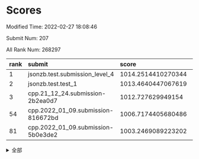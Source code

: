 # Scores

Modified Time: 2022-02-27 18:08:46

Submit Num: 207

All Rank Num: 268297

| rank |               submit               |       score        |       sigma        | pk_num |
| :--- | :--------------------------------- | :----------------- | :----------------- | :----- |
| 1    | jsonzb.test.submission_level_4     | 1014.2514410270344 | 0.8341111614426971 | 5184   |
| 2    | jsonzb.test.test_1                 | 1013.4640447067619 | 0.8059612996637432 | 5187   |
| 3    | cpp.21_12_24.submission-2b2ea0d7   | 1012.727629949154  | 0.8110981721635518 | 5186   |
| 54   | cpp.2022_01_09.submission-816672bd | 1006.7174405680486 | 0.722728922636076  | 5182   |
| 81   | cpp.2022_01_09.submission-5b0e3de2 | 1003.2469089223202 | 0.7206539403257832 | 5184   |


<details>
<summary>全部</summary>

| rank |                 submit                 |       score        |       sigma        | pk_num |
| :--- | :------------------------------------- | :----------------- | :----------------- | :----- |
| 1    | jsonzb.test.submission_level_4         | 1014.2514410270344 | 0.8341111614426971 | 5184   |
| 2    | jsonzb.test.test_1                     | 1013.4640447067619 | 0.8059612996637432 | 5187   |
| 3    | cpp.21_12_24.submission-2b2ea0d7       | 1012.727629949154  | 0.8110981721635518 | 5186   |
| 4    | gobigger.level_3.submission_level_3_38 | 1012.5516863600402 | 0.7680873045596397 | 5182   |
| 5    | gobigger.level_3.submission_level_3_5  | 1011.3954681164251 | 0.7872819837785948 | 5182   |
| 6    | gobigger.level_3.submission_level_3_19 | 1011.3579526653288 | 0.7681488916991237 | 5187   |
| 7    | gobigger.level_3.submission_level_3_34 | 1011.2115450495073 | 0.7435816136295667 | 5184   |
| 8    | gobigger.level_3.submission_level_3_46 | 1011.0787681306919 | 0.7610326234492809 | 5180   |
| 9    | gobigger.level_3.submission_level_3_42 | 1010.9353632767311 | 0.740696831927307  | 5185   |
| 10   | gobigger.level_3.submission_level_3_44 | 1010.8152193895974 | 0.7808764361192405 | 5191   |
| 11   | gobigger.level_3.submission_level_3_31 | 1010.637712694825  | 0.7470307487799491 | 5188   |
| 12   | gobigger.level_3.submission_level_3_22 | 1010.6180884498048 | 0.7634574377801873 | 5184   |
| 13   | gobigger.level_3.submission_level_3_25 | 1010.4553834807099 | 0.7704392279965421 | 5185   |
| 14   | gobigger.level_3.submission_level_3_12 | 1010.4379635480142 | 0.7525783656329605 | 5185   |
| 15   | gobigger.level_3.submission_level_3_32 | 1010.4059636189598 | 0.7692870674471755 | 5183   |
| 16   | gobigger.level_3.submission_level_3_35 | 1010.2393088075064 | 0.767319219733531  | 5184   |
| 17   | gobigger.level_3.submission_level_3_41 | 1010.2283266082484 | 0.7626456085842565 | 5180   |
| 18   | gobigger.level_3.submission_level_3_10 | 1010.2124618202548 | 0.748741387838538  | 5184   |
| 19   | gobigger.level_3.submission_level_3_9  | 1010.1908163375216 | 0.7518327133201791 | 5189   |
| 20   | gobigger.level_3.submission_level_3_40 | 1010.1769238133394 | 0.7686204303244443 | 5187   |
| 21   | gobigger.level_3.submission_level_3_37 | 1010.1026135899391 | 0.7445453349063154 | 5185   |
| 22   | gobigger.level_3.submission_level_3_15 | 1010.0945126496965 | 0.7604660952611502 | 5191   |
| 23   | gobigger.level_3.submission_level_3_36 | 1010.0854732691237 | 0.7541821080233649 | 5182   |
| 24   | gobigger.level_3.submission_level_3_47 | 1010.0649483391051 | 0.7681026540927596 | 5187   |
| 25   | gobigger.level_3.submission_level_3_3  | 1010.0629790048018 | 0.7624168079991943 | 5184   |
| 26   | gobigger.level_3.submission_level_3_24 | 1010.0287384420702 | 0.7474498663319373 | 5186   |
| 27   | gobigger.level_3.submission_level_3_45 | 1010.0038676002958 | 0.7537731156095224 | 5185   |
| 28   | gobigger.level_3.submission_level_3_16 | 1009.9515118605135 | 0.7596745549856343 | 5182   |
| 29   | gobigger.level_3.submission_level_3_23 | 1009.9248188856743 | 0.7578673407232028 | 5182   |
| 30   | gobigger.level_3.submission_level_3_18 | 1009.9018497238771 | 0.7650719737792429 | 5183   |
| 31   | gobigger.level_3.submission_level_3_28 | 1009.8452054117816 | 0.7668860424050913 | 5177   |
| 32   | gobigger.level_3.submission_level_3_1  | 1009.8393782886571 | 0.7521959578769669 | 5185   |
| 33   | gobigger.level_3.submission_level_3_4  | 1009.7904033892083 | 0.7591496214012515 | 5182   |
| 34   | gobigger.level_3.submission_level_3_7  | 1009.7717611742302 | 0.7340464494062642 | 5181   |
| 35   | gobigger.level_3.submission_level_3_26 | 1009.7490647332489 | 0.7551473536947232 | 5187   |
| 36   | gobigger.level_3.submission_level_3_8  | 1009.7272841722128 | 0.7608336347731709 | 5184   |
| 37   | gobigger.level_3.submission_level_3_33 | 1009.6932847087911 | 0.7671618842260207 | 5183   |
| 38   | gobigger.level_3.submission_level_3_48 | 1009.6366309963063 | 0.7461045794657325 | 5186   |
| 39   | gobigger.level_3.submission_level_3_27 | 1009.6209266093936 | 0.7624399837546199 | 5185   |
| 40   | gobigger.level_3.submission_level_3_39 | 1009.5822976172607 | 0.7509448131834322 | 5184   |
| 41   | gobigger.level_3.submission_level_3_11 | 1009.4567869803448 | 0.7365920821997834 | 5190   |
| 42   | gobigger.level_3.submission_level_3_14 | 1009.4075028747383 | 0.7390376885933968 | 5190   |
| 43   | gobigger.level_3.submission_level_3_20 | 1009.4028463080601 | 0.7434680585532397 | 5183   |
| 44   | gobigger.level_3.submission_level_3_30 | 1009.3366771230658 | 0.7479353102610473 | 5182   |
| 45   | gobigger.level_3.submission_level_3_21 | 1009.3296765230704 | 0.7663510011128342 | 5187   |
| 46   | gobigger.level_3.submission_level_3_17 | 1009.2752800185112 | 0.725008058211949  | 5186   |
| 47   | gobigger.level_3.submission_level_3_13 | 1009.1756744124382 | 0.7458914426377816 | 5181   |
| 48   | gobigger.level_3.submission_level_3_6  | 1009.0626543299559 | 0.7680211042026186 | 5188   |
| 49   | gobigger.level_3.submission_level_3_43 | 1008.8761832391045 | 0.7188264742285927 | 5183   |
| 50   | gobigger.level_3.submission_level_3_2  | 1008.8668978380958 | 0.7368636527406929 | 5186   |
| 51   | gobigger.level_3.submission_level_3_29 | 1008.6322729569014 | 0.7666761024633258 | 5182   |
| 52   | gobigger.level_3.submission_level_3_49 | 1008.6039180418153 | 0.7348527835223077 | 5188   |
| 53   | gobigger.level_3.submission_level_3_0  | 1008.3072770279002 | 0.7465610819072015 | 5179   |
| 54   | cpp.2022_01_09.submission-816672bd     | 1006.7174405680486 | 0.722728922636076  | 5182   |
| 55   | gobigger.level_1.submission_level_1_11 | 1004.5325645784853 | 0.719250081655212  | 5185   |
| 56   | gobigger.level_1.submission_level_1_1  | 1004.5023078469894 | 0.7193923008694869 | 5182   |
| 57   | gobigger.level_1.submission_level_1_32 | 1004.4565496402038 | 0.723388827014783  | 5182   |
| 58   | gobigger.level_1.submission_level_1_42 | 1004.438998972929  | 0.7264748939462334 | 5180   |
| 59   | gobigger.level_1.submission_level_1_38 | 1004.3603230883073 | 0.7123571728178696 | 5181   |
| 60   | gobigger.level_1.submission_level_1_49 | 1004.2556824849544 | 0.7259597659888202 | 5189   |
| 61   | gobigger.level_1.submission_level_1_41 | 1004.1598304361016 | 0.709952173780356  | 5186   |
| 62   | gobigger.level_1.submission_level_1_46 | 1004.1237507794267 | 0.722752889630006  | 5183   |
| 63   | gobigger.level_1.submission_level_1_19 | 1004.0698282996049 | 0.7151861627646292 | 5184   |
| 64   | gobigger.level_1.submission_level_1_37 | 1004.0676096475582 | 0.7133985575756929 | 5185   |
| 65   | gobigger.level_1.submission_level_1_39 | 1004.0503324519037 | 0.7241399741115979 | 5185   |
| 66   | gobigger.level_1.submission_level_1_17 | 1003.9851125358791 | 0.7207824932776382 | 5189   |
| 67   | gobigger.level_1.submission_level_1_47 | 1003.9637750258976 | 0.7177780143171149 | 5183   |
| 68   | gobigger.level_1.submission_level_1_7  | 1003.9242225235921 | 0.7122277825105174 | 5186   |
| 69   | gobigger.level_1.submission_level_1_13 | 1003.8623207256207 | 0.717178195976432  | 5185   |
| 70   | gobigger.level_1.submission_level_1_15 | 1003.8583662620504 | 0.7236343994094185 | 5190   |
| 71   | gobigger.level_1.submission_level_1_34 | 1003.776376244157  | 0.7305387176645008 | 5188   |
| 72   | gobigger.level_1.submission_level_1_24 | 1003.7677240420151 | 0.7189790292124011 | 5190   |
| 73   | gobigger.level_1.submission_level_1_29 | 1003.7324506963597 | 0.7219374208895228 | 5180   |
| 74   | gobigger.level_1.submission_level_1_48 | 1003.665401390601  | 0.717703161999503  | 5183   |
| 75   | gobigger.level_1.submission_level_1_40 | 1003.512286293196  | 0.7194237102797346 | 5185   |
| 76   | gobigger.level_1.submission_level_1_25 | 1003.4703695492391 | 0.7073784438690186 | 5188   |
| 77   | gobigger.level_1.submission_level_1_14 | 1003.463174981837  | 0.7171511888120561 | 5190   |
| 78   | gobigger.level_1.submission_level_1_9  | 1003.3856676543706 | 0.7221353626719239 | 5182   |
| 79   | gobigger.level_1.submission_level_1_20 | 1003.3650851186915 | 0.7076542669010413 | 5187   |
| 80   | gobigger.level_1.submission_level_1_27 | 1003.2857079427247 | 0.7275753758845974 | 5186   |
| 81   | cpp.2022_01_09.submission-5b0e3de2     | 1003.2469089223202 | 0.7206539403257832 | 5184   |
| 82   | gobigger.level_1.submission_level_1_31 | 1003.2295772646679 | 0.7096882965356062 | 5188   |
| 83   | gobigger.level_1.submission_level_1_28 | 1003.1076167046673 | 0.714261286924547  | 5179   |
| 84   | gobigger.level_1.submission_level_1_43 | 1003.08591966868   | 0.7198043904923421 | 5188   |
| 85   | gobigger.level_1.submission_level_1_2  | 1003.0742372681908 | 0.7374761322038796 | 5185   |
| 86   | gobigger.level_1.submission_level_1_10 | 1003.0092246042653 | 0.7266287502000881 | 5185   |
| 87   | gobigger.level_1.submission_level_1_36 | 1002.9831043474143 | 0.7140913184736057 | 5185   |
| 88   | gobigger.level_1.submission_level_1_26 | 1002.9474326747688 | 0.7023446399163973 | 5177   |
| 89   | gobigger.level_1.submission_level_1_21 | 1002.9039068084918 | 0.7088750722851062 | 5185   |
| 90   | gobigger.level_1.submission_level_1_30 | 1002.8643066147199 | 0.7193150857431762 | 5184   |
| 91   | gobigger.level_1.submission_level_1_8  | 1002.859639212209  | 0.7145004481170801 | 5187   |
| 92   | gobigger.level_1.submission_level_1_22 | 1002.855415800741  | 0.718327905405179  | 5182   |
| 93   | gobigger.level_1.submission_level_1_12 | 1002.8422073911172 | 0.7155006417368835 | 5181   |
| 94   | gobigger.level_1.submission_level_1_33 | 1002.8361892866861 | 0.7193363206413423 | 5187   |
| 95   | gobigger.level_1.submission_level_1_5  | 1002.7941373592898 | 0.7071613665998041 | 5187   |
| 96   | gobigger.level_1.submission_level_1_45 | 1002.7700599071484 | 0.7172405637289254 | 5188   |
| 97   | gobigger.level_1.submission_level_1_16 | 1002.7194194166266 | 0.7189903683848429 | 5187   |
| 98   | gobigger.level_1.submission_level_1_35 | 1002.716302963761  | 0.7256552519332766 | 5183   |
| 99   | gobigger.level_1.submission_level_1_4  | 1002.6754652119747 | 0.7094792831752486 | 5184   |
| 100  | gobigger.level_1.submission_level_1_0  | 1002.6557926550331 | 0.7212171588845593 | 5187   |
| 101  | gobigger.level_1.submission_level_1_3  | 1002.5341754040174 | 0.7091259751483391 | 5187   |
| 102  | gobigger.level_1.submission_level_1_18 | 1002.2858192772123 | 0.7220994750513321 | 5187   |
| 103  | gobigger.level_1.submission_level_1_44 | 1002.2641889817226 | 0.7175321623484809 | 5184   |
| 104  | gobigger.level_1.submission_level_1_6  | 1002.1672631387396 | 0.7174459906410904 | 5185   |
| 105  | gobigger.level_1.submission_level_1_23 | 1002.0680692509104 | 0.7155781907081026 | 5184   |
| 106  | gobigger.random.submission_random_38   | 997.0588823500134  | 0.699229798306857  | 5188   |
| 107  | gobigger.random.submission_random_28   | 996.9841388722218  | 0.7003174584901598 | 5187   |
| 108  | gobigger.random.submission_random_12   | 996.971704370419   | 0.710542878749138  | 5182   |
| 109  | gobigger.random.submission_random_4    | 996.8807873163979  | 0.7115134793526808 | 5184   |
| 110  | gobigger.random.submission_random_24   | 996.8144623558364  | 0.7135960224100208 | 5186   |
| 111  | gobigger.random.submission_random_19   | 996.7109741678987  | 0.7068915162476895 | 5185   |
| 112  | gobigger.random.submission_random_45   | 996.6164409726575  | 0.7008908855997845 | 5184   |
| 113  | gobigger.random.submission_random_23   | 996.4608967701887  | 0.7154262162664617 | 5180   |
| 114  | gobigger.random.submission_random_5    | 996.452279869817   | 0.7072960925254621 | 5184   |
| 115  | gobigger.random.submission_random_36   | 996.4301445010077  | 0.7094230075067031 | 5184   |
| 116  | gobigger.random.submission_random_1    | 996.4189072109882  | 0.7116077865558834 | 5181   |
| 117  | gobigger.random.submission_random_17   | 996.3875103800805  | 0.7148880556067738 | 5196   |
| 118  | gobigger.random.submission_random_20   | 996.2810379182305  | 0.7111503679661487 | 5185   |
| 119  | gobigger.random.submission_random_2    | 996.2770791993644  | 0.7108656839858635 | 5184   |
| 120  | gobigger.random.submission_random_10   | 996.2228805321312  | 0.7110715692259815 | 5183   |
| 121  | gobigger.random.submission_random_42   | 996.2001756839331  | 0.70527005977701   | 5186   |
| 122  | gobigger.random.submission_random_48   | 996.1931309699684  | 0.708291320612094  | 5184   |
| 123  | gobigger.random.submission_random_47   | 996.1650994429256  | 0.7093222102762675 | 5189   |
| 124  | gobigger.random.submission_random_18   | 996.1409913308444  | 0.7147541741725038 | 5191   |
| 125  | gobigger.random.submission_random_39   | 996.1391585333154  | 0.7105516136706436 | 5182   |
| 126  | gobigger.random.submission_random_32   | 996.1364731250806  | 0.7003043019916674 | 5183   |
| 127  | gobigger.random.submission_random_3    | 996.1349464101714  | 0.7180921001246305 | 5180   |
| 128  | gobigger.random.submission_random_43   | 996.1025983842653  | 0.707315460794683  | 5185   |
| 129  | gobigger.random.submission_random_30   | 996.072393029531   | 0.717583095429075  | 5180   |
| 130  | gobigger.random.submission_random_46   | 996.0608480460133  | 0.7100264701605543 | 5183   |
| 131  | gobigger.random.submission_random_22   | 996.0208581881982  | 0.7156293791242184 | 5179   |
| 132  | gobigger.random.submission_random_15   | 995.9714583534317  | 0.7276023076473286 | 5184   |
| 133  | gobigger.random.submission_random_35   | 995.867965864277   | 0.721369080735791  | 5182   |
| 134  | gobigger.random.submission_random_0    | 995.8349998134967  | 0.7023230820446382 | 5180   |
| 135  | gobigger.random.submission_random_29   | 995.806775856022   | 0.71319329087317   | 5183   |
| 136  | gobigger.random.submission_random_41   | 995.792798392642   | 0.7144685197309162 | 5179   |
| 137  | gobigger.random.submission_random_34   | 995.7622554910405  | 0.7141108467513828 | 5181   |
| 138  | gobigger.random.submission_random_13   | 995.7274299910845  | 0.7131856028284879 | 5184   |
| 139  | gobigger.random.submission_random_16   | 995.6423650156385  | 0.7055492096513188 | 5186   |
| 140  | gobigger.random.submission_random_8    | 995.6115062141124  | 0.7171276128488627 | 5181   |
| 141  | gobigger.random.submission_random_7    | 995.5641707751544  | 0.7048210248687263 | 5184   |
| 142  | gobigger.random.submission_random_27   | 995.519890506109   | 0.7170934295864299 | 5184   |
| 143  | gobigger.random.submission_random_44   | 995.517119767417   | 0.7194175546975584 | 5190   |
| 144  | gobigger.random.submission_random_14   | 995.4017206286376  | 0.7210416130854538 | 5186   |
| 145  | gobigger.random.submission_random_33   | 995.3997783527658  | 0.6910904286811315 | 5186   |
| 146  | gobigger.random.submission_random_49   | 995.3341306858158  | 0.7121357772290471 | 5186   |
| 147  | gobigger.random.submission_random_6    | 995.3322115676795  | 0.7240317838525941 | 5190   |
| 148  | gobigger.random.submission_random_9    | 995.3142267360184  | 0.7159202765855364 | 5185   |
| 149  | gobigger.random.submission_random_21   | 995.3071525281167  | 0.7096080916213263 | 5182   |
| 150  | gobigger.random.submission_random_37   | 995.2968160918477  | 0.7096683729969173 | 5185   |
| 151  | gobigger.random.submission_random_40   | 995.001366235837   | 0.7375156053868516 | 5189   |
| 152  | gobigger.random.submission_random_26   | 994.9857206038475  | 0.7148331576102684 | 5188   |
| 153  | gobigger.random.submission_random_11   | 994.65612184724    | 0.7084027092680609 | 5179   |
| 154  | gobigger.random.submission_random_25   | 994.4026145850537  | 0.715964627224397  | 5181   |
| 155  | gobigger.random.submission_random_31   | 994.2409237334003  | 0.7166546198718394 | 5187   |
| 156  | gobigger.level_2.submission_level_2_29 | 994.0600863506876  | 0.7334021485139647 | 5187   |
| 157  | gobigger.level_2.submission_level_2_39 | 993.7920136412861  | 0.7606083090429542 | 5185   |
| 158  | gobigger.level_2.submission_level_2_46 | 993.746902826984   | 0.7233442231931719 | 5180   |
| 159  | gobigger.level_2.submission_level_2_4  | 993.7320548889995  | 0.739609784691261  | 5179   |
| 160  | gobigger.level_2.submission_level_2_13 | 993.7026683366432  | 0.7364177510757755 | 5186   |
| 161  | gobigger.level_2.submission_level_2_38 | 993.5410781614369  | 0.7374818209984665 | 5184   |
| 162  | gobigger.level_2.submission_level_2_37 | 993.5332954712032  | 0.7274443577982739 | 5194   |
| 163  | gobigger.level_2.submission_level_2_15 | 993.2330354916364  | 0.7534683510455961 | 5190   |
| 164  | gobigger.level_2.submission_level_2_12 | 993.2087459521636  | 0.7357705309200849 | 5189   |
| 165  | gobigger.level_2.submission_level_2_25 | 993.2018481971779  | 0.7342407161314884 | 5185   |
| 166  | gobigger.level_2.submission_level_2_33 | 992.8176373582227  | 0.7499263800689402 | 5178   |
| 167  | gobigger.level_2.submission_level_2_43 | 992.7313596150747  | 0.7336731126133776 | 5184   |
| 168  | gobigger.level_2.submission_level_2_30 | 992.721005816067   | 0.727265746719405  | 5184   |
| 169  | gobigger.level_2.submission_level_2_24 | 992.7184812455948  | 0.7537412436168075 | 5185   |
| 170  | gobigger.level_2.submission_level_2_34 | 992.666019540248   | 0.7477901841746992 | 5182   |
| 171  | gobigger.level_2.submission_level_2_48 | 992.5161061489158  | 0.7478661545473608 | 5186   |
| 172  | gobigger.level_2.submission_level_2_27 | 992.5079833322613  | 0.7435410414719186 | 5185   |
| 173  | gobigger.level_2.submission_level_2_19 | 992.4263046171211  | 0.7454547371177928 | 5184   |
| 174  | gobigger.level_2.submission_level_2_40 | 992.3800292177685  | 0.730956624943047  | 5183   |
| 175  | gobigger.level_2.submission_level_2_17 | 992.319922665393   | 0.7466090153679915 | 5188   |
| 176  | gobigger.level_2.submission_level_2_42 | 992.2602087465706  | 0.745712304383738  | 5185   |
| 177  | gobigger.level_2.submission_level_2_22 | 992.1742096035902  | 0.7387248767886855 | 5183   |
| 178  | gobigger.level_2.submission_level_2_32 | 992.1474103922171  | 0.7208678679664134 | 5181   |
| 179  | gobigger.level_2.submission_level_2_44 | 992.1003586619757  | 0.7399699719523211 | 5185   |
| 180  | gobigger.level_2.submission_level_2_11 | 992.0832687695294  | 0.7472543873017262 | 5178   |
| 181  | gobigger.level_2.submission_level_2_28 | 991.917812698875   | 0.7366186767559861 | 5180   |
| 182  | gobigger.level_2.submission_level_2_16 | 991.7594424781387  | 0.7592517443615922 | 5186   |
| 183  | gobigger.level_2.submission_level_2_23 | 991.7032036486227  | 0.7575067084430127 | 5184   |
| 184  | gobigger.level_2.submission_level_2_35 | 991.5757094504946  | 0.7470320911257833 | 5185   |
| 185  | gobigger.level_2.submission_level_2_14 | 991.5606597261844  | 0.7596644722442392 | 5180   |
| 186  | gobigger.level_2.submission_level_2_26 | 991.559021508363   | 0.7435092992662519 | 5187   |
| 187  | gobigger.level_2.submission_level_2_1  | 991.5256298018437  | 0.7419157445421561 | 5184   |
| 188  | gobigger.level_2.submission_level_2_31 | 991.4867317510723  | 0.7575022900128865 | 5180   |
| 189  | gobigger.level_2.submission_level_2_18 | 991.4787721883494  | 0.7529521007486886 | 5184   |
| 190  | gobigger.level_2.submission_level_2_41 | 991.4177116811283  | 0.7693921464743944 | 5185   |
| 191  | gobigger.level_2.submission_level_2_0  | 991.3948323836144  | 0.7410886884795231 | 5188   |
| 192  | gobigger.level_2.submission_level_2_49 | 991.1486503662227  | 0.7355420917283642 | 5186   |
| 193  | gobigger.level_2.submission_level_2_8  | 991.1284750896343  | 0.7628980645768516 | 5185   |
| 194  | gobigger.level_2.submission_level_2_10 | 991.0106733239206  | 0.7741741362359701 | 5183   |
| 195  | gobigger.level_2.submission_level_2_36 | 990.9905668014648  | 0.7744983249283381 | 5181   |
| 196  | gobigger.level_2.submission_level_2_5  | 990.9521544947571  | 0.7770727035630314 | 5186   |
| 197  | gobigger.level_2.submission_level_2_7  | 990.843346527542   | 0.7548202475940942 | 5184   |
| 198  | gobigger.level_2.submission_level_2_20 | 990.8260742182866  | 0.7537541287786533 | 5183   |
| 199  | gobigger.level_2.submission_level_2_45 | 990.7902346074196  | 0.7535234720456354 | 5188   |
| 200  | gobigger.level_2.submission_level_2_47 | 990.7058781900412  | 0.7548566931898666 | 5189   |
| 201  | gobigger.level_2.submission_level_2_21 | 990.6737973489015  | 0.7421801227723398 | 5180   |
| 202  | gobigger.level_2.submission_level_2_2  | 990.5681505147639  | 0.7675535880310105 | 5175   |
| 203  | gobigger.level_2.submission_level_2_6  | 990.5568826141584  | 0.7604594841141805 | 5184   |
| 204  | gobigger.level_2.submission_level_2_9  | 990.3587222471988  | 0.7484404271110382 | 5185   |
| 205  | gobigger.level_2.submission_level_2_3  | 990.3511637375747  | 0.7724178816263069 | 5190   |
| 206  | gobigger.none.submission_none_0        | 977.88534484386    | 1.2965241695893577 | 5182   |
| 207  | gobigger.none.submission_none_1        | 975.3069290451186  | 1.478964224140411  | 5181   |

</details>